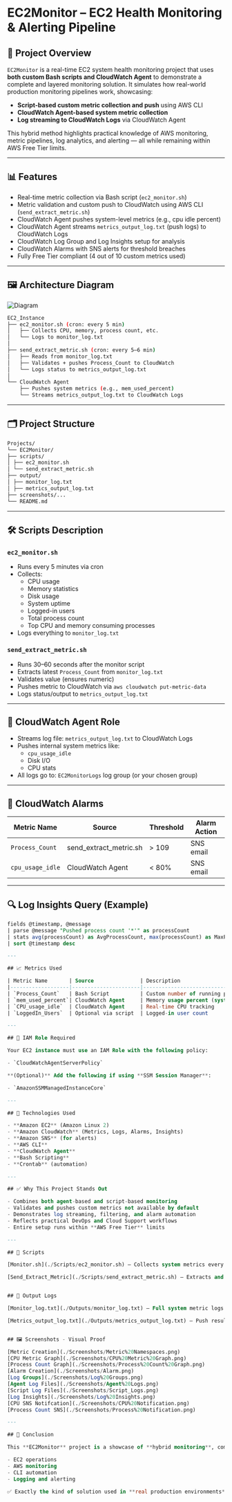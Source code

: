 # EC2Monitor – EC2 Health Monitoring & Alerting Pipeline

## 📄 Project Overview

`EC2Monitor` is a real-time EC2 system health monitoring project that uses **both custom Bash scripts and CloudWatch Agent** to demonstrate a complete and layered monitoring solution. It simulates how real-world production monitoring pipelines work, showcasing:
- **Script-based custom metric collection and push** using AWS CLI
- **CloudWatch Agent-based system metric collection**
- **Log streaming to CloudWatch Logs** via CloudWatch Agent

This hybrid method highlights practical knowledge of AWS monitoring, metric pipelines, log analytics, and alerting — all while remaining within AWS Free Tier limits.

---

## 📊 Features
- Real-time metric collection via Bash script (`ec2_monitor.sh`)
- Metric validation and custom push to CloudWatch using AWS CLI (`send_extract_metric.sh`)
- CloudWatch Agent pushes system-level metrics (e.g., cpu idle percent)
- CloudWatch Agent streams `metrics_output_log.txt` (push logs) to CloudWatch Logs
- CloudWatch Log Group and Log Insights setup for analysis
- CloudWatch Alarms with SNS alerts for threshold breaches
- Fully Free Tier compliant (4 out of 10 custom metrics used)

---

## 🖼️ Architecture Diagram

![Diagram](./EC2%20Diagram.png)

``` bash 
EC2_Instance
├── ec2_monitor.sh (cron: every 5 min)
│   ├── Collects CPU, memory, process count, etc.
│   └── Logs to monitor_log.txt
│
├── send_extract_metric.sh (cron: every 5–6 min)
│   ├── Reads from monitor_log.txt
│   ├── Validates + pushes Process_Count to CloudWatch
│   └── Logs status to metrics_output_log.txt
│
└── CloudWatch Agent
    ├── Pushes system metrics (e.g., mem_used_percent)
    └── Streams metrics_output_log.txt to CloudWatch Logs
```
---

## 🗂️ Project Structure
``` bash
Projects/
└── EC2Monitor/
├── scripts/
│ ├── ec2_monitor.sh
│ └── send_extract_metric.sh
├── output/
│ ├── monitor_log.txt
│ ├── metrics_output_log.txt
├── screenshots/...
└── README.md
```
---
## 🛠️ Scripts Description

### `ec2_monitor.sh`
- Runs every 5 minutes via cron
- Collects:
  - CPU usage
  - Memory statistics
  - Disk usage
  - System uptime
  - Logged-in users
  - Total process count
  - Top CPU and memory consuming processes
- Logs everything to `monitor_log.txt`

### `send_extract_metric.sh`
- Runs 30–60 seconds after the monitor script
- Extracts latest `Process_Count` from `monitor_log.txt`
- Validates value (ensures numeric)
- Pushes metric to CloudWatch via `aws cloudwatch put-metric-data`
- Logs status/output to `metrics_output_log.txt`

---

## 🧠 CloudWatch Agent Role
- Streams log file: `metrics_output_log.txt` to CloudWatch Logs
- Pushes internal system metrics like:
  - `cpu_usage_idle`
  - Disk I/O
  - CPU stats
- All logs go to: `EC2MonitorLogs` log group (or your chosen group)

---

## 🚨 CloudWatch Alarms

| Metric Name       | Source             | Threshold | Alarm Action   |
|-------------------|--------------------|-----------|----------------|
| `Process_Count`    | send_extract_metric.sh | > 109     | SNS email       |
| `cpu_usage_idle` | CloudWatch Agent   | < 80%     | SNS email       |

---

## 🔍 Log Insights Query (Example)

```sql
fields @timestamp, @message
| parse @message "Pushed process count '*'" as processCount
| stats avg(processCount) as AvgProcessCount, max(processCount) as MaxProcessCount, min(processCount) as MinProcessCount by bin(5m)
| sort @timestamp desc

---

## 📈 Metrics Used

| Metric Name       | Source               | Description                             |
|-------------------|----------------------|-----------------------------------------|
| `Process_Count`   | Bash Script          | Custom number of running processes      |
| `mem_used_percent`| CloudWatch Agent     | Memory usage percent (system-level)     |
| `CPU_usage_idle`  | CloudWatch Agent     | Real-time CPU tracking                  |
| `LoggedIn_Users`  | Optional via script  | Logged-in user count                    |

---

## 🔐 IAM Role Required

Your EC2 instance must use an IAM Role with the following policy:

- `CloudWatchAgentServerPolicy`

**(Optional)** Add the following if using **SSM Session Manager**:

- `AmazonSSMManagedInstanceCore`

---

## 🧰 Technologies Used

- **Amazon EC2** (Amazon Linux 2)
- **Amazon CloudWatch** (Metrics, Logs, Alarms, Insights)
- **Amazon SNS** (for alerts)
- **AWS CLI**
- **CloudWatch Agent**
- **Bash Scripting**
- **Crontab** (automation)

---

## ✅ Why This Project Stands Out

- Combines both agent-based and script-based monitoring
- Validates and pushes custom metrics not available by default
- Demonstrates log streaming, filtering, and alarm automation
- Reflects practical DevOps and Cloud Support workflows
- Entire setup runs within **AWS Free Tier** limits

---

## 📂 Scripts

[Monitor.sh](./Scripts/ec2_monitor.sh) – Collects system metrics every 5 minutes

[Send_Extract_Metric](./Scripts/send_extract_metric.sh) – Extracts and pushes metric to CloudWatch


## 📁 Output Logs

[Monitor_log.txt](./Outputs/monitor_log.txt) – Full system metric logs from monitor script

[Metrics_output_log.txt](./Outputs/metrics_output_log.txt) – Push result logs (used by agent)


## 🖼️ Screenshots - Visual Proof

[Metric Creation](./Screenshots/Metric%20Namespaces.png)
[CPU Metric Graph](./Screenshots/CPU%20Metric%20Graph.png)
[Process Count Graph](./Screenshots/Process%20Count%20Graph.png)
[Alarm Creation](./Screenshots/Alarm.png)
[Log Groups](./Screenshots/Log%20Groups.png)
[Agent Log Files](./Screenshots/Agent%20Logs.png)
[Script Log Files](./Screenshots/Script_Logs.png)
[Log Insights](./Screenshots/Log%20Insights.png)
[CPU SNS Notifcation](./Screenshots/CPU%20Notification.png)
[Process Count SNS](./Screenshots/Process%20Notification.png)

---

## 🧾 Conclusion

This **EC2Monitor** project is a showcase of **hybrid monitoring**, combining **CloudWatch Agent** with manual **AWS CLI scripts** to achieve a full EC2 health pipeline. It reflects solid hands-on skills in:

- EC2 operations  
- AWS monitoring  
- CLI automation  
- Logging and alerting

✅ Exactly the kind of solution used in **real production environments**.
